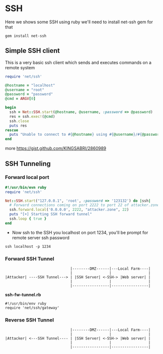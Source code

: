 # SSH
Here we shows some SSH using ruby
we'll need to install net-ssh gem for that

```
gem install net-ssh
```


## Simple SSH client
This is a very basic ssh client which sends and executes commands on a remote system 
```ruby
require 'net/ssh'

@hostname = "localhost"
@username = "root"
@password = "password"
@cmd = ARGV[0]

begin
  ssh = Net::SSH.start(@hostname, @username, :password => @password)
  res = ssh.exec!(@cmd)
  ssh.close
  puts res
rescue
  puts "Unable to connect to #{@hostname} using #{@username}/#{@password}"
end
```

more
https://gist.github.com/KINGSABRI/2860989

## SSH Tunneling


### Forward local port  

```ruby
#!/usr/bin/evn ruby
require 'net/ssh'

Net::SSH.start("127.0.0.1", 'root', :password => '123132') do |ssh|
  # Forward connections coming on port 2222 to port 22 of attacker.zone
  ssh.forward.local('0.0.0.0', 2222, "attacker.zone", 22)
  puts "[+] Starting SSH forward tunnel"
  ssh.loop { true }
end
```
- Now ssh to the SSH you localhost on port 1234, you'll be prompt for remote server ssh password
```
ssh localhost -p 1234
```


### Forward SSH Tunnel

```
                              |--------DMZ------|---Local Farm----|
                              |                 |                 |
|Attacker| ----SSH Tunnel---> | |SSH Server| <-SSH-> |Web server| |
                              |                 |                 |
                              |-----------------|-----------------|
```

**ssh-fw-tunnel.rb**
```
#!/usr/bin/env ruby 
require 'net/ssh/gateway'

```


### Reverse SSH Tunnel 
```
                              |--------DMZ------|---Local Farm----|
                              |                 |                 |
|Attacker| <---SSH Tunnel---- | |SSH Server| <-SSH-> |Web server| |
                              |                 |                 |
                              |-----------------|-----------------|
```








<br><br><br>
---





